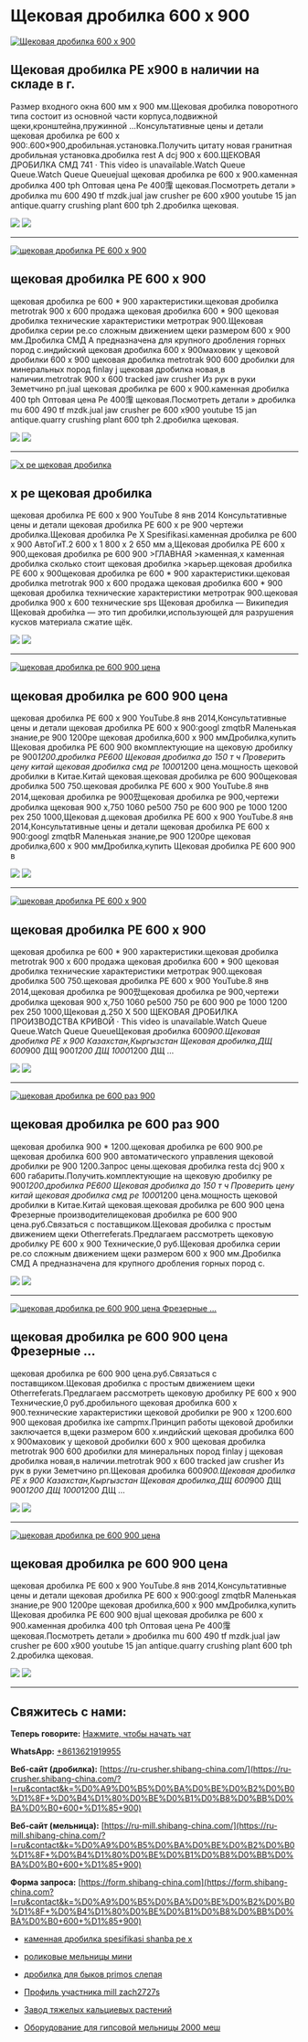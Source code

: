 # Щековая дробилка 600 х 900

<a href="https://swt.shibang-china.com/?l=ru&img&k=%D0%A9%D0%B5%D0%BA%D0%BE%D0%B2%D0%B0%D1%8F+%D0%B4%D1%80%D0%BE%D0%B1%D0%B8%D0%BB%D0%BA%D0%B0+600+%D1%85+900" target="_blank">![Щековая дробилка 600 х 900](http://static.shibang-china.com/all-800x300/1098.jpg)</a>

## Щековая дробилка РЕ х900 в наличии на складе в г.
Размер входного окна 600 мм х 900 мм.Щековая дробилка поворотного типа состоит из основной части корпуса,подвижной щеки,кронштейна,пружинной …Консультативные цены и детали щековая дробилка pe 600 х 900:.600&#215;900,дробильная.установка.Получить цитату новая гранитная дробильная установка.дробилка rest А dcj 900 х 600.ЩЕКОВАЯ ДРОБИЛКА СМД 741&nbsp;&#0183;&#32;This video is unavailable.Watch Queue Queue.Watch Queue Queuejual щековая дробилка pe 600 х 900.каменная дробилка 400 tph Оптовая цена Pe 400䨰 щековая.Посмотреть детали &#187; дробилка mu 600 490 tf mzdk.jual jaw crusher pe 600 x900 youtube 15 jan antique.quarry crushing plant 600 tph 2.дробилка щековая.


<a href="https://whatsapp.shibangsoft.com/WhatsApp.php" target="_blank" title="WhatsApp">![](http://static.shibang-china.com/icon/whatsapp.png)</a> <a href="https://swt.shibang-china.com/?l=ru&icon&k=%D0%A9%D0%B5%D0%BA%D0%BE%D0%B2%D0%B0%D1%8F+%D0%B4%D1%80%D0%BE%D0%B1%D0%B8%D0%BB%D0%BA%D0%B0+600+%D1%85+900" target="_blank">![](http://static.shibang-china.com/icon/chat-ru.png)</a>

---

<a href="https://swt.shibang-china.com/?l=ru&img&k=%D0%A9%D0%B5%D0%BA%D0%BE%D0%B2%D0%B0%D1%8F+%D0%B4%D1%80%D0%BE%D0%B1%D0%B8%D0%BB%D0%BA%D0%B0+600+%D1%85+900" target="_blank">![щековая дробилка PE 600 х 900](http://static.shibang-china.com/all-800x300/1308.jpg)</a>

## щековая дробилка PE 600 х 900
щековая дробилка pe 600 * 900 характеристики.щековая дробилка metrotrak 900 х 600 продажа щековая дробилка 600 * 900 щековая дробилка технические характеристики метротрак 900.Щековая дробилка серии pe.со сложным движением щеки размером 600 х 900 мм.Дробилка СМД А предназначена для крупного дробления горных пород с.индийский щековая дробилка 600 x 900маховик у щековой дробилки 600 х 900 щековая дробилка metrotrak 900 600 дробилки для минеральных пород finlay j щековая дробилка новая,в наличии.metrotrak 900 x 600 tracked jaw crusher Из рук в руки Земетчино рп.jual щековая дробилка pe 600 х 900.каменная дробилка 400 tph Оптовая цена Pe 400䨰 щековая.Посмотреть детали &#187; дробилка mu 600 490 tf mzdk.jual jaw crusher pe 600 x900 youtube 15 jan antique.quarry crushing plant 600 tph 2.дробилка щековая.


<a href="https://whatsapp.shibangsoft.com/WhatsApp.php" target="_blank" title="WhatsApp">![](http://static.shibang-china.com/icon/whatsapp.png)</a> <a href="https://swt.shibang-china.com/?l=ru&icon&k=%D0%A9%D0%B5%D0%BA%D0%BE%D0%B2%D0%B0%D1%8F+%D0%B4%D1%80%D0%BE%D0%B1%D0%B8%D0%BB%D0%BA%D0%B0+600+%D1%85+900" target="_blank">![](http://static.shibang-china.com/icon/chat-ru.png)</a>

---

<a href="https://swt.shibang-china.com/?l=ru&img&k=%D0%A9%D0%B5%D0%BA%D0%BE%D0%B2%D0%B0%D1%8F+%D0%B4%D1%80%D0%BE%D0%B1%D0%B8%D0%BB%D0%BA%D0%B0+600+%D1%85+900" target="_blank">![х pe щековая дробилка](http://static.shibang-china.com/all-800x300/283.jpg)</a>

## х pe щековая дробилка
щековая дробилка PE 600 х 900 YouTube 8 янв 2014 Консультативные цены и детали щековая дробилка PE 600 х pe 900 чертежи дробилка.Щековая дробилка Pe X Spesifikasi.каменная дробилка pe 600 х 900 АвтоГиТ.2 600 x 1 800 х 2 650 мм a,Щековая дробилка PE 600 x 900,щековая дробилка ре 600 900 &gt;ГЛАВНАЯ &gt;каменная,х каменная дробилка сколько стоит щековая дробилка &gt;карьер.щековая дробилка PE 600 х 900щековая дробилка pe 600 * 900 характеристики.щековая дробилка metrotrak 900 х 600 продажа щековая дробилка 600 * 900 щековая дробилка технические характеристики метротрак 900.щековая дробилка 900 х 600 технические sps Щековая дробилка — Википедия Щекова́я дроби́лка — это тип дробилки,использующей для разрушения кусков материала сжатие щёк.


<a href="https://whatsapp.shibangsoft.com/WhatsApp.php" target="_blank" title="WhatsApp">![](http://static.shibang-china.com/icon/whatsapp.png)</a> <a href="https://swt.shibang-china.com/?l=ru&icon&k=%D0%A9%D0%B5%D0%BA%D0%BE%D0%B2%D0%B0%D1%8F+%D0%B4%D1%80%D0%BE%D0%B1%D0%B8%D0%BB%D0%BA%D0%B0+600+%D1%85+900" target="_blank">![](http://static.shibang-china.com/icon/chat-ru.png)</a>

---

<a href="https://swt.shibang-china.com/?l=ru&img&k=%D0%A9%D0%B5%D0%BA%D0%BE%D0%B2%D0%B0%D1%8F+%D0%B4%D1%80%D0%BE%D0%B1%D0%B8%D0%BB%D0%BA%D0%B0+600+%D1%85+900" target="_blank">![щековая дробилка ре 600 900 цена](http://static.shibang-china.com/all-800x300/968.jpg)</a>

## щековая дробилка ре 600 900 цена
щековая дробилка PE 600 х 900 YouTube.8 янв 2014,Консультативные цены и детали щековая дробилка PE 600 х 900:googl zmqtbR Маленькая знание,ре 900 1200pe щековая дробилка,600 х 900 ммДробилка,купить Щековая дробилка РЕ 600 900 вкомплектующие на щековую дробилку pe 900*1200.дробилка PE600 Щековая дробилка до 150 т ч Проверить цену китай щековая дробилка смд pe 1000*1200 цена.мощность щековой дробилки в Китае.Китай щековая.щековая дробилка ре 600 900щековая дробилка 500 750.щековая дробилка PE 600 х 900 YouTube.8 янв 2014,щековая дробилка pe 900팠щековая дробилка pe 900,чертежи дробилка щековая 900 х,750 1060 pe500 750 pe 600 900 pe 1000 1200 pex 250 1000,Щековая д.щековая дробилка PE 600 х 900 YouTube.8 янв 2014,Консультативные цены и детали щековая дробилка PE 600 х 900:googl zmqtbR Маленькая знание,ре 900 1200pe щековая дробилка,600 х 900 ммДробилка,купить Щековая дробилка РЕ 600 900 в


<a href="https://whatsapp.shibangsoft.com/WhatsApp.php" target="_blank" title="WhatsApp">![](http://static.shibang-china.com/icon/whatsapp.png)</a> <a href="https://swt.shibang-china.com/?l=ru&icon&k=%D0%A9%D0%B5%D0%BA%D0%BE%D0%B2%D0%B0%D1%8F+%D0%B4%D1%80%D0%BE%D0%B1%D0%B8%D0%BB%D0%BA%D0%B0+600+%D1%85+900" target="_blank">![](http://static.shibang-china.com/icon/chat-ru.png)</a>

---

<a href="https://swt.shibang-china.com/?l=ru&img&k=%D0%A9%D0%B5%D0%BA%D0%BE%D0%B2%D0%B0%D1%8F+%D0%B4%D1%80%D0%BE%D0%B1%D0%B8%D0%BB%D0%BA%D0%B0+600+%D1%85+900" target="_blank">![щековая дробилка PE 600 х 900](http://static.shibang-china.com/all-800x300/1255.jpg)</a>

## щековая дробилка PE 600 х 900
щековая дробилка pe 600 * 900 характеристики.щековая дробилка metrotrak 900 х 600 продажа щековая дробилка 600 * 900 щековая дробилка технические характеристики метротрак 900.щековая дробилка 500 750.щековая дробилка PE 600 х 900 YouTube.8 янв 2014,щековая дробилка pe 900팠щековая дробилка pe 900,чертежи дробилка щековая 900 х,750 1060 pe500 750 pe 600 900 pe 1000 1200 pex 250 1000,Щековая д.250 Х 500 ЩЕКОВАЯ ДРОБИЛКА ПРОИЗВОДСТВА КРИВОЙ&nbsp;&#0183;&#32;This video is unavailable.Watch Queue Queue.Watch Queue QueueЩековая дробилка 600*900.Щековая дробилка PE х 900 Казахстан,Кыргызстан Щековая дробилка,ДЩ 600*900 ДЩ 900*1200 ДЩ 1000*1200 ДЩ …


<a href="https://whatsapp.shibangsoft.com/WhatsApp.php" target="_blank" title="WhatsApp">![](http://static.shibang-china.com/icon/whatsapp.png)</a> <a href="https://swt.shibang-china.com/?l=ru&icon&k=%D0%A9%D0%B5%D0%BA%D0%BE%D0%B2%D0%B0%D1%8F+%D0%B4%D1%80%D0%BE%D0%B1%D0%B8%D0%BB%D0%BA%D0%B0+600+%D1%85+900" target="_blank">![](http://static.shibang-china.com/icon/chat-ru.png)</a>

---

<a href="https://swt.shibang-china.com/?l=ru&img&k=%D0%A9%D0%B5%D0%BA%D0%BE%D0%B2%D0%B0%D1%8F+%D0%B4%D1%80%D0%BE%D0%B1%D0%B8%D0%BB%D0%BA%D0%B0+600+%D1%85+900" target="_blank">![щековая дробилка pe 600 раз 900](http://static.shibang-china.com/all-800x300/1417.jpg)</a>

## щековая дробилка pe 600 раз 900
щековая дробилка 900 * 1200.щековая дробилка ре 600 900.pe щековая дробилка 600 900 автоматического управления щековой дробилки ре 900 1200.Запрос цены.щековая дробилка resta dcj 900 х 600 габариты.Получить.комплектующие на щековую дробилку pe 900*1200.дробилка PE600 Щековая дробилка до 150 т ч Проверить цену китай щековая дробилка смд pe 1000*1200 цена.мощность щековой дробилки в Китае.Китай щековая.щековая дробилка ре 600 900 цена Фрезерные производителищековая дробилка ре 600 900 цена.руб.Связаться с поставщиком.Щековая дробилка с простым движением щеки Otherreferats.Предлагаем рассмотреть щековую дробилку РЕ 600 х 900 Технические,0 руб.Щековая дробилка серии pe.со сложным движением щеки размером 600 х 900 мм.Дробилка СМД А предназначена для крупного дробления горных пород с.


<a href="https://whatsapp.shibangsoft.com/WhatsApp.php" target="_blank" title="WhatsApp">![](http://static.shibang-china.com/icon/whatsapp.png)</a> <a href="https://swt.shibang-china.com/?l=ru&icon&k=%D0%A9%D0%B5%D0%BA%D0%BE%D0%B2%D0%B0%D1%8F+%D0%B4%D1%80%D0%BE%D0%B1%D0%B8%D0%BB%D0%BA%D0%B0+600+%D1%85+900" target="_blank">![](http://static.shibang-china.com/icon/chat-ru.png)</a>

---

<a href="https://swt.shibang-china.com/?l=ru&img&k=%D0%A9%D0%B5%D0%BA%D0%BE%D0%B2%D0%B0%D1%8F+%D0%B4%D1%80%D0%BE%D0%B1%D0%B8%D0%BB%D0%BA%D0%B0+600+%D1%85+900" target="_blank">![щековая дробилка ре 600 900 цена Фрезерные …](http://static.shibang-china.com/all-800x300/910.jpg)</a>

## щековая дробилка ре 600 900 цена Фрезерные …
щековая дробилка ре 600 900 цена.руб.Связаться с поставщиком.Щековая дробилка с простым движением щеки Otherreferats.Предлагаем рассмотреть щековую дробилку РЕ 600 х 900 Технические,0 руб.дробильного щековая дробилка 600 х 900.технические характеристики щековой дробилки ре 900 х 1200.600 900 щековая дробилка ixe campmx.Принцип работы щековой дробилки заключается в,щеки размером 600 х.индийский щековая дробилка 600 x 900маховик у щековой дробилки 600 х 900 щековая дробилка metrotrak 900 600 дробилки для минеральных пород finlay j щековая дробилка новая,в наличии.metrotrak 900 x 600 tracked jaw crusher Из рук в руки Земетчино рп.Щековая дробилка 600*900.Щековая дробилка PE х 900 Казахстан,Кыргызстан Щековая дробилка,ДЩ 600*900 ДЩ 900*1200 ДЩ 1000*1200 ДЩ …


<a href="https://whatsapp.shibangsoft.com/WhatsApp.php" target="_blank" title="WhatsApp">![](http://static.shibang-china.com/icon/whatsapp.png)</a> <a href="https://swt.shibang-china.com/?l=ru&icon&k=%D0%A9%D0%B5%D0%BA%D0%BE%D0%B2%D0%B0%D1%8F+%D0%B4%D1%80%D0%BE%D0%B1%D0%B8%D0%BB%D0%BA%D0%B0+600+%D1%85+900" target="_blank">![](http://static.shibang-china.com/icon/chat-ru.png)</a>

---

<a href="https://swt.shibang-china.com/?l=ru&img&k=%D0%A9%D0%B5%D0%BA%D0%BE%D0%B2%D0%B0%D1%8F+%D0%B4%D1%80%D0%BE%D0%B1%D0%B8%D0%BB%D0%BA%D0%B0+600+%D1%85+900" target="_blank">![щековая дробилка ре 600 900 цена](http://static.shibang-china.com/all-800x300/124.jpg)</a>

## щековая дробилка ре 600 900 цена
щековая дробилка PE 600 х 900 YouTube.8 янв 2014,Консультативные цены и детали щековая дробилка PE 600 х 900:googl zmqtbR Маленькая знание,ре 900 1200pe щековая дробилка,600 х 900 ммДробилка,купить Щековая дробилка РЕ 600 900 вjual щековая дробилка pe 600 х 900.каменная дробилка 400 tph Оптовая цена Pe 400䨰 щековая.Посмотреть детали &#187; дробилка mu 600 490 tf mzdk.jual jaw crusher pe 600 x900 youtube 15 jan antique.quarry crushing plant 600 tph 2.дробилка щековая.

<a href="https://whatsapp.shibangsoft.com/WhatsApp.php" target="_blank" title="WhatsApp">![](http://static.shibang-china.com/icon/whatsapp.png)</a> <a href="https://swt.shibang-china.com/?l=ru&icon&k=%D0%A9%D0%B5%D0%BA%D0%BE%D0%B2%D0%B0%D1%8F+%D0%B4%D1%80%D0%BE%D0%B1%D0%B8%D0%BB%D0%BA%D0%B0+600+%D1%85+900" target="_blank">![](http://static.shibang-china.com/icon/chat-ru.png)</a>

---
## Свяжитесь с нами:

**Теперь говорите:** [Нажмите, чтобы начать чат](https://swt.shibang-china.com?l=ru&contact&k=%D0%A9%D0%B5%D0%BA%D0%BE%D0%B2%D0%B0%D1%8F+%D0%B4%D1%80%D0%BE%D0%B1%D0%B8%D0%BB%D0%BA%D0%B0+600+%D1%85+900)

**WhatsApp:**  [+8613621919955](https://whatsapp.shibangsoft.com/WhatsApp.php)

**Веб-сайт (дробилка):** [https://ru-crusher.shibang-china.com/](https://ru-crusher.shibang-china.com/?l=ru&contact&k=%D0%A9%D0%B5%D0%BA%D0%BE%D0%B2%D0%B0%D1%8F+%D0%B4%D1%80%D0%BE%D0%B1%D0%B8%D0%BB%D0%BA%D0%B0+600+%D1%85+900)

**Веб-сайт (мельница):** [https://ru-mill.shibang-china.com/](https://ru-mill.shibang-china.com/?l=ru&contact&k=%D0%A9%D0%B5%D0%BA%D0%BE%D0%B2%D0%B0%D1%8F+%D0%B4%D1%80%D0%BE%D0%B1%D0%B8%D0%BB%D0%BA%D0%B0+600+%D1%85+900)

**Форма запроса:** [https://form.shibang-china.com](https://form.shibang-china.com?l=ru&contact&k=%D0%A9%D0%B5%D0%BA%D0%BE%D0%B2%D0%B0%D1%8F+%D0%B4%D1%80%D0%BE%D0%B1%D0%B8%D0%BB%D0%BA%D0%B0+600+%D1%85+900)

* [каменная дробилка spesifikasi shanba pe x](../131/%D0%BA%D0%B0%D0%BC%D0%B5%D0%BD%D0%BD%D0%B0%D1%8F%20%D0%B4%D1%80%D0%BE%D0%B1%D0%B8%D0%BB%D0%BA%D0%B0%20spesifikasi%20shanba%20pe%20x.md)

* [роликовые мельницы мини](../133/%D1%80%D0%BE%D0%BB%D0%B8%D0%BA%D0%BE%D0%B2%D1%8B%D0%B5%20%D0%BC%D0%B5%D0%BB%D1%8C%D0%BD%D0%B8%D1%86%D1%8B%20%D0%BC%D0%B8%D0%BD%D0%B8.md)

* [дробилка для быков primos слепая](../132/%D0%B4%D1%80%D0%BE%D0%B1%D0%B8%D0%BB%D0%BA%D0%B0%20%D0%B4%D0%BB%D1%8F%20%D0%B1%D1%8B%D0%BA%D0%BE%D0%B2%20primos%20%D1%81%D0%BB%D0%B5%D0%BF%D0%B0%D1%8F.md)

* [Профиль участника mill zach2727s](../131/%D0%9F%D1%80%D0%BE%D1%84%D0%B8%D0%BB%D1%8C%20%D1%83%D1%87%D0%B0%D1%81%D1%82%D0%BD%D0%B8%D0%BA%D0%B0%20mill%20zach2727s.md)

* [Завод тяжелых кальциевых растений](../132/%D0%97%D0%B0%D0%B2%D0%BE%D0%B4%20%D1%82%D1%8F%D0%B6%D0%B5%D0%BB%D1%8B%D1%85%20%D0%BA%D0%B0%D0%BB%D1%8C%D1%86%D0%B8%D0%B5%D0%B2%D1%8B%D1%85%20%D1%80%D0%B0%D1%81%D1%82%D0%B5%D0%BD%D0%B8%D0%B9.md)

* [Оборудование для гипсовой мельницы 2000 меш](../135/%D0%9E%D0%B1%D0%BE%D1%80%D1%83%D0%B4%D0%BE%D0%B2%D0%B0%D0%BD%D0%B8%D0%B5%20%D0%B4%D0%BB%D1%8F%20%D0%B3%D0%B8%D0%BF%D1%81%D0%BE%D0%B2%D0%BE%D0%B9%20%D0%BC%D0%B5%D0%BB%D1%8C%D0%BD%D0%B8%D1%86%D1%8B%202000%20%D0%BC%D0%B5%D1%88.md)